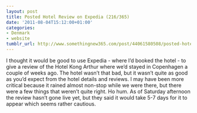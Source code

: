 ```yaml
---
layout: post
title: Posted Hotel Review on Expedia (216/365)
date: '2011-08-04T15:12:00+01:00'
categories:
- Denmark
- website
tumblr_url: http://www.somethingnew365.com/post/44061580508/posted-hotel-review-on-expedia-216365
---
```

I thought it would be good to use Expedia - where I’d booked the hotel - to give a review of the Hotel Kong Arthur where we’d stayed in Copenhagen a couple of weeks ago.
The hotel wasn’t that bad, but it wasn’t quite as good as you’d expect from the hotel details and reviews. I may have been more critical because it rained almost non-stop while we were there, but there were a few things that weren’t quite right. Ho hum.
As of Saturday afternoon the review hasn’t gone live yet, but they said it would take 5-7 days for it to appear which seems rather cautious.
